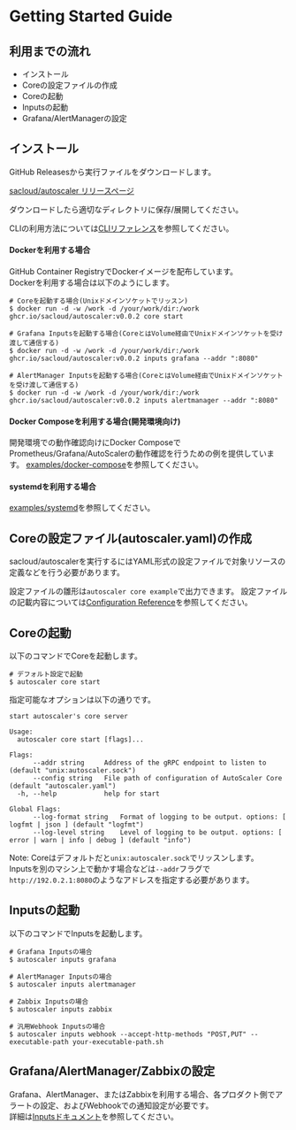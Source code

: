 # Getting Started Guide

## 利用までの流れ

- インストール
- Coreの設定ファイルの作成
- Coreの起動
- Inputsの起動
- Grafana/AlertManagerの設定

## インストール

GitHub Releasesから実行ファイルをダウンロードします。  

[sacloud/autoscaler リリースページ](https://github.com/sacloud/autoscaler/releases/latest)

ダウンロードしたら適切なディレクトリに保存/展開してください。

CLIの利用方法については[CLIリファレンス](./cli.md)を参照してください。

#### Dockerを利用する場合

GitHub Container RegistryでDockerイメージを配布しています。  
Dockerを利用する場合は以下のようにします。  

```shell
# Coreを起動する場合(Unixドメインソケットでリッスン)
$ docker run -d -w /work -d /your/work/dir:/work ghcr.io/sacloud/autoscaler:v0.0.2 core start

# Grafana Inputsを起動する場合(CoreとはVolume経由でUnixドメインソケットを受け渡して通信する)
$ docker run -d -w /work -d /your/work/dir:/work ghcr.io/sacloud/autoscaler:v0.0.2 inputs grafana --addr ":8080"

# AlertManager Inputsを起動する場合(CoreとはVolume経由でUnixドメインソケットを受け渡して通信する)
$ docker run -d -w /work -d /your/work/dir:/work ghcr.io/sacloud/autoscaler:v0.0.2 inputs alertmanager --addr ":8080"
```

#### Docker Composeを利用する場合(開発環境向け)

開発環境での動作確認向けにDocker ComposeでPrometheus/Grafana/AutoScalerの動作確認を行うための例を提供しています。
[examples/docker-compose](../examples/docker-compose)を参照してください。  

#### systemdを利用する場合

[examples/systemd](../examples/systemd/)を参照してください。

## Coreの設定ファイル(autoscaler.yaml)の作成

sacloud/autoscalerを実行するにはYAML形式の設定ファイルで対象リソースの定義などを行う必要があります。  

設定ファイルの雛形は`autoscaler core example`で出力できます。
設定ファイルの記載内容については[Configuration Reference](./configuration.md)を参照してください。

## Coreの起動

以下のコマンドでCoreを起動します。  

```shell
# デフォルト設定で起動
$ autoscaler core start 
```

指定可能なオプションは以下の通りです。

```console
start autoscaler's core server

Usage:
  autoscaler core start [flags]...

Flags:
      --addr string     Address of the gRPC endpoint to listen to (default "unix:autoscaler.sock")
      --config string   File path of configuration of AutoScaler Core (default "autoscaler.yaml")
  -h, --help            help for start

Global Flags:
      --log-format string   Format of logging to be output. options: [ logfmt | json ] (default "logfmt")
      --log-level string    Level of logging to be output. options: [ error | warn | info | debug ] (default "info")
```

Note: Coreはデフォルトだと`unix:autoscaler.sock`でリッスンします。  
Inputsを別のマシン上で動かす場合などは`--addr`フラグで`http://192.0.2.1:8080`のようなアドレスを指定する必要があります。  

## Inputsの起動

以下のコマンドでInputsを起動します。

```shell
# Grafana Inputsの場合
$ autoscaler inputs grafana

# AlertManager Inputsの場合
$ autoscaler inputs alertmanager

# Zabbix Inputsの場合
$ autoscaler inputs zabbix

# 汎用Webhook Inputsの場合
$ autoscaler inputs webhook --accept-http-methods "POST,PUT" --executable-path your-executable-path.sh
```

## Grafana/AlertManager/Zabbixの設定

Grafana、AlertManager、またはZabbixを利用する場合、各プロダクト側でアラートの設定、およびWebhookでの通知設定が必要です。  
詳細は[Inputsドキュメント](./inputs)を参照してください。  
